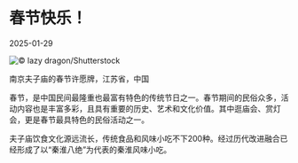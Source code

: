 # 春节快乐！

2025-01-29

![](https://cn.bing.com/th?id=OHR.SpringFestival25Y_ZH-CN6133182159_UHD.jpg "© lazy dragon/Shutterstock")

南京夫子庙的春节许愿牌，江苏省，中国

春节，是中国民间最隆重也最富有特色的传统节日之一。春节期间的民俗众多，活动内容也是丰富多彩，且具有重要的历史、艺术和文化价值。其中逛庙会、赏灯会，更是春节最具特色的民俗活动之一。

夫子庙饮食文化源远流长，传统食品和风味小吃不下200种。经过历代改进融合已经形成了以“秦淮八绝”为代表的秦淮风味小吃。


